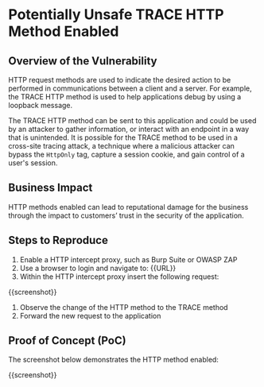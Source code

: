 # Potentially Unsafe TRACE HTTP Method Enabled

## Overview of the Vulnerability

HTTP request methods are used to indicate the desired action to be performed in communications between a client and a server. For example, the TRACE HTTP method is used to help applications debug by using a loopback message.

The TRACE HTTP method can be sent to this application and could be used by an attacker to gather information, or interact with an endpoint in a way that is unintended. It is possible for the TRACE method to be used in a cross-site tracing attack, a technique where a malicious attacker can bypass the `HttpOnly` tag, capture a session cookie, and gain control of a user's session.

## Business Impact

HTTP methods enabled can lead to reputational damage for the business through the impact to customers’ trust in the security of the application.

## Steps to Reproduce

1. Enable a HTTP intercept proxy, such as Burp Suite or OWASP ZAP
1. Use a browser to login and navigate to: {{URL}}
1. Within the HTTP intercept proxy insert the following request:

{{screenshot}}

1. Observe the change of the HTTP method to the TRACE method
1. Forward the new request to the application

## Proof of Concept (PoC)

The screenshot below demonstrates the HTTP method enabled:

{{screenshot}}
